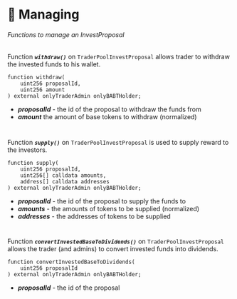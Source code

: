 # 🤝 Managing

###### Functions to manage an InvestProposal

Function ***`withdraw()`*** on `TraderPoolInvestProposal` allows trader to withdraw the invested funds to his wallet.

```solidity
function withdraw(
    uint256 proposalId,
    uint256 amount
) external onlyTraderAdmin onlyBABTHolder;
```

- ***proposalId*** - the id of the proposal to withdraw the funds from
- ***amount*** the amount of base tokens to withdraw (normalized)

#

Function ***`supply()`*** on `TraderPoolInvestProposal` is used to supply reward to the investors.

```solidity
function supply(
    uint256 proposalId,
    uint256[] calldata amounts,
    address[] calldata addresses
) external onlyTraderAdmin onlyBABTHolder;
```

- ***proposalId*** - the id of the proposal to supply the funds to
- ***amounts*** - the amounts of tokens to be supplied (normalized)
- ***addresses*** - the addresses of tokens to be supplied

#

Function ***`convertInvestedBaseToDividends()`*** on `TraderPoolInvestProposal` allows the trader (and admins) to convert invested funds into dividends.

```solidity
function convertInvestedBaseToDividends(
    uint256 proposalId
) external onlyTraderAdmin onlyBABTHolder;
```

- ***proposalId*** - the id of the proposal
